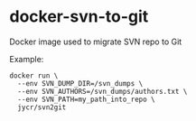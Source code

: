 # docker-svn-to-git
Docker image used to migrate SVN repo to Git

Example:

```
docker run \
  --env SVN_DUMP_DIR=/svn_dumps \
  --env SVN_AUTHORS=/svn_dumps/authors.txt \
  --env SVN_PATH=my_path_into_repo \
  jycr/svn2git
